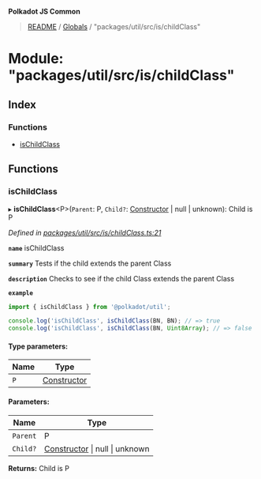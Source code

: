 **Polkadot JS Common**

> [README](../README.md) / [Globals](../globals.md) / "packages/util/src/is/childClass"

# Module: "packages/util/src/is/childClass"

## Index

### Functions

* [isChildClass](_packages_util_src_is_childclass_.md#ischildclass)

## Functions

### isChildClass

▸ **isChildClass**\<P>(`Parent`: P, `Child?`: [Constructor](../interfaces/_packages_util_src_types_.constructor.md) \| null \| unknown): Child is P

*Defined in [packages/util/src/is/childClass.ts:21](https://github.com/polkadot-js/common/blob/975103fd/packages/util/src/is/childClass.ts#L21)*

**`name`** isChildClass

**`summary`** Tests if the child extends the parent Class

**`description`** 
Checks to see if the child Class extends the parent Class

**`example`** 
<BR>

```javascript
import { isChildClass } from '@polkadot/util';

console.log('isChildClass', isChildClass(BN, BN); // => true
console.log('isChildClass', isChildClass(BN, Uint8Array); // => false
```

#### Type parameters:

Name | Type |
------ | ------ |
`P` | [Constructor](../interfaces/_packages_util_src_types_.constructor.md) |

#### Parameters:

Name | Type |
------ | ------ |
`Parent` | P |
`Child?` | [Constructor](../interfaces/_packages_util_src_types_.constructor.md) \| null \| unknown |

**Returns:** Child is P
